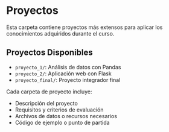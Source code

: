 # Proyectos

Esta carpeta contiene proyectos más extensos para aplicar los conocimientos adquiridos durante el curso.

## Proyectos Disponibles

- `proyecto_1/`: Análisis de datos con Pandas
- `proyecto_2/`: Aplicación web con Flask
- `proyecto_final/`: Proyecto integrador final

Cada carpeta de proyecto incluye:
- Descripción del proyecto
- Requisitos y criterios de evaluación
- Archivos de datos o recursos necesarios
- Código de ejemplo o punto de partida

